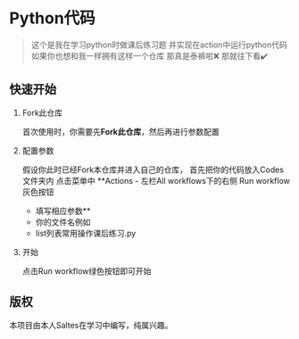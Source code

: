 # Python代码

> 这个是我在学习python时做课后练习题
> 并实现在action中运行python代码
如果你也想和我一样拥有这样一个仓库
那真是泰裤啦❌
那就往下看✔️
## 快速开始

1. Fork此仓库
   
   首次使用时，你需要先**Fork此仓库**，然后再进行参数配置

2. 配置参数
  
   假设你此时已经Fork本仓库并进入自己的仓库，
   首先把你的代码放入Codes文件夹内
   点击菜单中 **Actions - 左栏All workflows下的右侧 Run workflow 灰色按钮
   - 填写相应参数**
   - 你的文件名例如
   - list列表常用操作课后练习.py
                                                            

3. 开始
   
   点击Run workflow绿色按钮即可开始


## 版权

本项目由本人Saltes在学习中编写，纯属兴趣。
